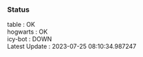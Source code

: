 ### Status


table : OK  
hogwarts : OK  
icy-bot : DOWN  
Latest Update : 2023-07-25 08:10:34.987247
